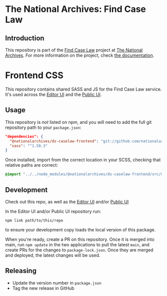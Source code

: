 # The National Archives: Find Case Law

## Introduction

This repository is part of the [Find Case Law](https://caselaw.nationalarchives.gov.uk/) project at [The National Archives](https://www.nationalarchives.gov.uk/). For more information on the project, check [the documentation](https://github.com/nationalarchives/ds-find-caselaw-docs).

# Frontend CSS

This repository contains shared SASS and JS for the Find Case Law service. It's used across the [Editor UI](https://github.com/nationalarchives/ds-caselaw-editor-ui) and the [Public UI](https://github.com/nationalarchives/ds-caselaw-public-ui).

## Usage

This repository is _not_ listed on npm, and you will need to add the full git repository path to your `package.json`:

```json
"dependencies": {
  "@nationalarchives/ds-caselaw-frontend": "git://github.com/nationalarchives/ds-caselaw-frontend#v1.1.0",
  "sass": "^1.58.3"
}
```

Once installed, import from the correct location in your SCSS, checking that relative paths are correct:

```scss
@import "../../node_modules/@nationalarchives/ds-caselaw-frontend/src/main";
```

## Development

Check out this repo, as well as the [Editor UI](https://github.com/nationalarchives/ds-caselaw-editor-ui) and/or [Public UI](https://github.com/nationalarchives/ds-caselaw-public-ui)

In the Editor UI and/or Public UI repository run:

```console
npm link path/to/this/repo
```

to ensure your development copy loads the local version of this package.

When you're ready, create a PR on this repository. Once it is merged into main,
run `npm update` in the two applications to pull the latest `main`, and create PRs for the changes to `package-lock.json`. Once they are merged and deployed, the latest changes will be used.

## Releasing

- Update the version number in `package.json`
- Tag the new release in GitHub
